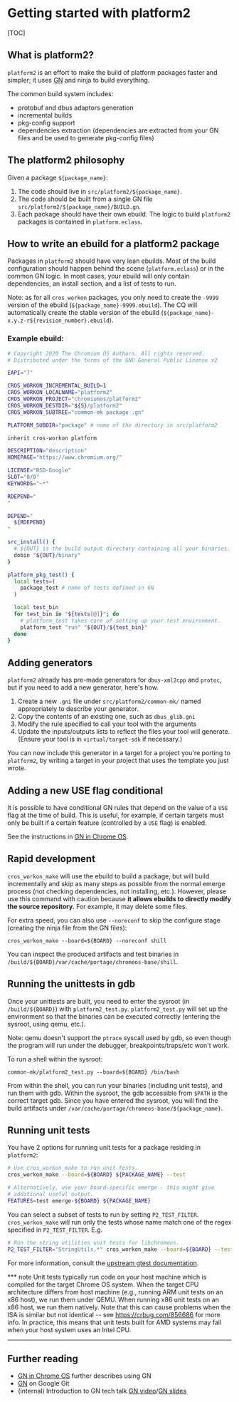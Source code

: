 # Getting started with platform2

[TOC]

## What is platform2?

`platform2` is an effort to make the build of platform packages faster and
simpler; it uses [GN] and ninja to build everything.

The common build system includes:
* protobuf and dbus adaptors generation
* incremental builds
* pkg-config support
* dependencies extraction (dependencies are extracted from your GN files and
  be used to generate pkg-config files)

## The platform2 philosophy

Given a package `${package_name}`:

1.  The code should live in `src/platform2/${package_name}`.
1.  The code should be built from a single GN file
    `src/platform2/${package_name}/BUILD.gn`.
1.  Each package should have their own ebuild. The logic to build `platform2`
    packages is contained in `platform.eclass`.

## How to write an ebuild for a platform2 package

Packages in `platform2` should have very lean ebuilds. Most of the build
configuration should happen behind the scene (`platform.eclass`) or in the
common GN logic. In most cases, your ebuild will only contain dependencies,
an install section, and a list of tests to run.

Note: as for all `cros_workon` packages, you only need to create the `-9999`
version of the ebuild (`${package_name}-9999.ebuild`). The CQ will
automatically create the stable version of the ebuild
(`${package_name}-x.y.z-r${revision_number}.ebuild`).

### Example ebuild:

``` sh
# Copyright 2020 The Chromium OS Authors. All rights reserved.
# Distributed under the terms of the GNU General Public License v2

EAPI="7"

CROS_WORKON_INCREMENTAL_BUILD=1
CROS_WORKON_LOCALNAME="platform2"
CROS_WORKON_PROJECT="chromiumos/platform2"
CROS_WORKON_DESTDIR="${S}/platform2"
CROS_WORKON_SUBTREE="common-mk package .gn"

PLATFORM_SUBDIR="package" # name of the directory in src/platform2

inherit cros-workon platform

DESCRIPTION="description"
HOMEPAGE="https://www.chromium.org/"

LICENSE="BSD-Google"
SLOT="0/0"
KEYWORDS="~*"

RDEPEND="
"

DEPEND="
  ${RDEPEND}
"

src_install() {
  # ${OUT} is the build output directory containing all your binaries.
  dobin "${OUT}/binary"
}

platform_pkg_test() {
  local tests=(
    package_test # name of tests defined in GN
  )

  local test_bin
  for test_bin in "${tests[@]}"; do
    # platform_test takes care of setting up your test environment.
    platform_test "run" "${OUT}/${test_bin}"
  done
}
```

## Adding generators

`platform2` already has pre-made generators for `dbus-xml2cpp` and `protoc`,
but if you need to add a new generator, here's how.

1.  Create a new `.gni` file under `src/platform2/common-mk/` named
    appropriately to describe your generator.
1.  Copy the contents of an existing one, such as `dbus_glib.gni`
1.  Modify the rule specified to call your tool with the arguments
1.  Update the inputs/outputs lists to reflect the files your tool will
    generate. (Ensure your tool is in `virtual/target-sdk` if necessary.)

You can now include this generator in a target for a project you're porting
to `platform2`, by writing a target in your project that uses the template
you just wrote.

## Adding a new USE flag conditional

It is possible to have conditional GN rules that depend on the value
of a `USE` flag at the time of build. This is useful, for example, if
certain targets must only be built if a certain feature (controlled by a
`USE` flag) is enabled.

See the instructions in [GN in Chrome OS](chromeos_gn.md#how-to-check-use-flags-in-gn).

## Rapid development

`cros_workon_make` will use the ebuild to build a package, but
will build incrementally and skip as many steps as possible from the normal
emerge process (not checking dependencies, not installing, etc.). However,
please use this command with caution because **it allows ebuilds to directly
modify the source repository.** For example, it may delete some files.

For extra speed, you can also use `--noreconf` to skip the configure stage
(creating the ninja file from the GN files):

```
cros_workon_make --board=${BOARD} --noreconf shill
```

You can inspect the produced artifacts and test binaries in
`/build/${BOARD}/var/cache/portage/chromeos-base/shill`.

## Running the unittests in gdb

Once your unittests are built, you need to enter the sysroot (in
`/build/${BOARD}`) with `platform2_test.py`. `platform2_test.py` will set up
the environment so that the binaries can be executed correctly (entering the
sysroot, using qemu, etc.).

Note: qemu doesn't support the `ptrace` syscall
used by gdb, so even though the program will run under the debugger,
breakpoints/traps/etc won't work.

To run a shell within the sysroot:

```
common-mk/platform2_test.py --board=${BOARD} /bin/bash
```

From within the shell, you can run your binaries (including unit tests),
and run them with gdb. Within the sysroot, the gdb accessible from `$PATH`
is the correct target gdb. Since you have entered the sysroot, you will
find the build artifacts under
`/var/cache/portage/chromeos-base/${package_name}`.

## Running unit tests

You have 2 options for running unit tests for a package residing in
`platform2`:

```sh
# Use cros_workon_make to run unit tests.
cros_workon_make --board=${BOARD} ${PACKAGE_NAME} --test

# Alternatively, use your board-specific emerge - this might give
# additional useful output.
FEATURES=test emerge-${BOARD} ${PACKAGE_NAME}
```
You can select a subset of tests to run by setting `P2_TEST_FILTER`.
`cros_workon_make` will run only the tests whose name match one of the regex
specified in `P2_TEST_FILTER`. E.g.

```sh
# Run the string utilities unit tests for libchromeos.
P2_TEST_FILTER="StringUtils.*" cros_workon_make --board=${BOARD} --test libchromeos
```

For more information, consult the [upstream gtest documentation].

*** note
Unit tests typically run code on your host machine which is compiled for the
target Chrome OS system. When the target CPU architecture differs from host
machine (e.g., running ARM unit tests on an x86 host), we run them under QEMU.
When running x86 unit tests on an x86 host, we run them natively. Note that
this can cause problems when the ISA is similar but not identical -- see
https://crbug.com/856686 for more info. In practice, this means that unit tests
built for AMD systems may fail when your host system uses an Intel CPU.
***

## Further reading

* [GN in Chrome OS] further describes using GN
* [GN] on Google Git
* (internal) Introduction to GN tech talk [GN video]/[GN slides]

[GN in Chrome OS]: chromeos_gn.md
[GN]: https://gn.googlesource.com/gn/
[GN video]: https://goto.google.com/gn-intro-tech-talk
[GN slides]: https://goto.google.com/gn-intro-slides
[upstream gtest documentation]: https://github.com/google/googletest/blob/HEAD/googletest/docs/advanced.md#running-a-subset-of-the-tests
